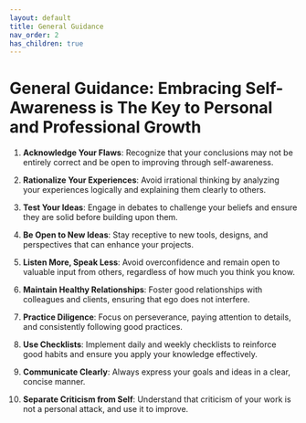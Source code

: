 ```yaml
---
layout: default
title: General Guidance
nav_order: 2
has_children: true
---
```

# General Guidance: Embracing Self-Awareness is The Key to Personal and Professional Growth

1. **Acknowledge Your Flaws**: Recognize that your conclusions may not be entirely correct and be open to improving through self-awareness.

2. **Rationalize Your Experiences**: Avoid irrational thinking by analyzing your experiences logically and explaining them clearly to others.

3. **Test Your Ideas**: Engage in debates to challenge your beliefs and ensure they are solid before building upon them.

4. **Be Open to New Ideas**: Stay receptive to new tools, designs, and perspectives that can enhance your projects.

5. **Listen More, Speak Less**: Avoid overconfidence and remain open to valuable input from others, regardless of how much you think you know.

6. **Maintain Healthy Relationships**: Foster good relationships with colleagues and clients, ensuring that ego does not interfere.

7. **Practice Diligence**: Focus on perseverance, paying attention to details, and consistently following good practices.

8. **Use Checklists**: Implement daily and weekly checklists to reinforce good habits and ensure you apply your knowledge effectively.

9. **Communicate Clearly**: Always express your goals and ideas in a clear, concise manner.

10. **Separate Criticism from Self**: Understand that criticism of your work is not a personal attack, and use it to improve.